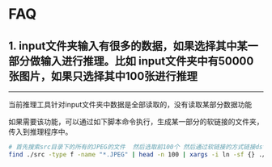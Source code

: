# FAQ

## 1. input文件夹输入有很多的数据，如果选择其中某一部分做输入进行推理。比如 input文件夹中有50000张图片，如果只选择其中100张进行推理
----------------------------------------
当前推理工具针对input文件夹中数据是全部读取的，没有读取某部分数据功能

如果需要该功能，可以通过如下脚本命令执行，生成某一部分的软链接的文件夹，传入到推理程序中。

```bash
# 首先搜索src目录下的所有的JPEG的文件  然后选取前100个 然后通过软链接的方式链接dst文件夹中
find ./src -type f -name "*.JPEG" | head -n 100 | xargs -i ln -sf {} ./dst
```